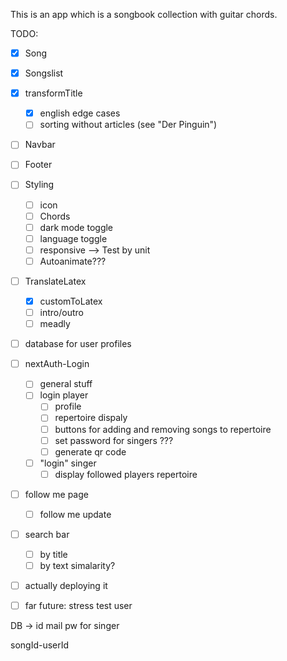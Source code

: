 This is an app which is a songbook collection with guitar chords.

TODO: 
- [x] Song
- [x] Songslist
- [x] transformTitle 
  - [x] english edge cases
  - [ ] sorting without articles (see "Der Pinguin")
- [ ] Navbar
- [ ] Footer
- [ ] Styling
  - [ ] icon
  - [ ] Chords
  - [ ] dark mode toggle
  - [ ] language toggle
  - [ ] responsive --> Test by unit
  - [ ] Autoanimate???
- [ ] TranslateLatex 
  - [x] customToLatex
  - [ ] intro/outro
  - [ ] meadly
- [ ] database for user profiles
- [ ] nextAuth-Login 
  - [ ] general stuff 
  - [ ] login player
    - [ ] profile
    - [ ] repertoire dispaly
    - [ ] buttons for adding and removing songs to repertoire
    - [ ] set password for singers ???
    - [ ] generate qr code
  - [ ] "login" singer 
    - [ ] display followed players repertoire
- [ ] follow me page
  - [ ] follow me update
- [ ] search bar
  - [ ] by title
  - [ ] by text simalarity?
- [ ] actually deploying it
- [ ] far future: stress test user


DB -> 
  id
  mail
  pw for singer

  songId-userId